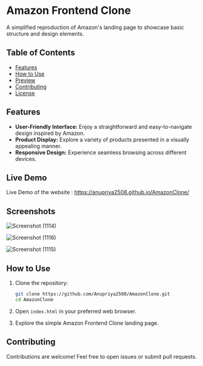 # Amazon Frontend Clone

A simplified reproduction of Amazon's landing page to showcase basic structure and design elements.

## Table of Contents

- [Features](#features)
- [How to Use](#how-to-use)
- [Preview](#preview)
- [Contributing](#contributing)
- [License](#license)

## Features

- **User-Friendly Interface:** Enjoy a straightforward and easy-to-navigate design inspired by Amazon.
- **Product Display:** Explore a variety of products presented in a visually appealing manner.
- **Responsive Design:** Experience seamless browsing across different devices.

## Live Demo

 Live Demo of the website : https://anupriya2508.github.io/AmazonClone/

## Screenshots

![Screenshot (1114)](https://github.com/Anupriya2508/AmazonClone/assets/89139657/67737c83-37f1-4e5d-9910-7063373c9994)

![Screenshot (1116)](https://github.com/Anupriya2508/AmazonClone/assets/89139657/79fba163-cb19-4b66-b621-8f319462eb41)

![Screenshot (1115)](https://github.com/Anupriya2508/AmazonClone/assets/89139657/48d67acd-5d2b-411f-ae5b-97152e14290a)


## How to Use

1. Clone the repository:

    ```bash
    git clone https://github.com/Anupriya2508/AmazonClone.git
    cd AmazonClone
    ```

2. Open `index.html` in your preferred web browser.

3. Explore the simple Amazon Frontend Clone landing page.


## Contributing

Contributions are welcome! Feel free to open issues or submit pull requests.

